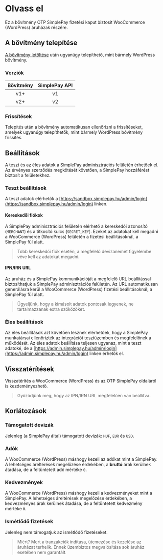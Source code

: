 # Olvass el

Ez a bővítmény OTP SimplePay fizetési kaput biztosít WooCommerce (WordPress) áruházak részére.

## A bővítmény telepítése

[A bővítmény letöltése](https://github.com/thepinecode/simplepay-gateway/archive/master.zip) után ugyanúgy telepíthető, mint bármely WordPress bővítmény.

### Verziók

| Bővítmény | SimplePay API |
|:---------:|:-------------:|
| v1+       | v1            |
| v2+       | v2            |

### Frissítések

Telepítés után a bővítmény automatikusan ellenőrizni a frissítéseket, amelyek ugyanúgy telepíthetők, mint bármely WordPress bővítmény frissítés.

## Beállítások

A teszt és az éles adatok a SimplePay adminisztrációs felületén érhetőek el. Az érvényes szerződés megkötését követően, a SimplePay hozzáférést biztosít a felületekhez.

### Teszt beállítások

A teszt adatok elérhetők a [https://sandbox.simplepay.hu/admin/login](https://sandbox.simplepay.hu/admin/login) linken.

#### Kereskedői fiókok

A SimplePay adminisztrációs felületén elérhető a kereskedői azonosító (`MERCHANT`) és a titkosító kulcs (`SECRET_KEY`). Ezeket az adatokat kell megadni a WooCommerce (WordPress) felületén a fizetési beállításoknál, a SimplePay fül alatt.

> Több kereskedői fiók esetén, a megfelelő devizanemet figyelembe véve kell az adatokat megadni.

#### IPN/IRN URL

Az áruház és a SimplePay kommunikációját a megfelelő URL beállítással biztosíthatjuk a SimplePay adminisztrációs felületén. Az URL automatikusan generálásra kerül a WooCommerce (WordPress) fizetési beállításoknál, a SimplePay fül alatt.

> Ügyeljünk, hogy a kimásolt adatok pontosak legyenek, ne tartalmazzanak extra szóközöket.

### Éles beállítások

Az éles beállítások azt követően lesznek elérhetőek, hogy a SimplePay munkatársai ellenőrizték az integrációt tesztüzemben és megfelelőnek a működését. Az éles adatok beállítása teljesen ugyanaz, mint a teszt adatoké, de a [https://admin.simplepay.hu/admin/login](https://admin.simplepay.hu/admin/login) linken érhetők el.

## Visszatérítések

Visszatérítés a WooCommerce (WordPress) és az OTP SimplePay oldaláról is kezdeményezhető.

> Győződjünk meg, hogy az IPN/IRN URL megfelelően van beállítva.

## Korlátozások

### Támogatott devizák

Jelenleg (a SimplePay által) támogatott devizák: `HUF`, `EUR` és `USD`.

### Adók

A WooCommerce (WordPress) máshogy kezeli az adókat mint a SimplePay. A lehetséges áreltérések megelőzése érdekében, a **bruttó** árak kerülnek átadása, de a feltüntetett adó mértéke `0`.

### Kedvezmények

A WooCommerce (WordPress) máshogy kezeli a kedvezményeket mint a SimplePay. A lehetséges áreltérések megelőzése érdekében, a kedvezményes árak kerülnek átadása, de a feltüntetett kedvezmény mértéke `0`.

### Ismétlődő fizetések

Jelenleg nem támogatjuk az ismétlődő fizetéseket.

> Miért? Mert a tranzakciók indítása, ütemezése és kezelése az áruházat terhelik. Ennek üzembiztos megvalósítása sok áruház esetében nem garantált.
